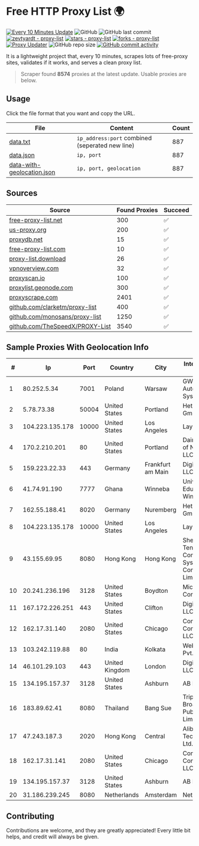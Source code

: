 
# Free HTTP Proxy List 🌍

[![Every 10 Minutes Update](https://github.com/mertguvencli/http-proxy-list/actions/workflows/main.yml/badge.svg?branch=main)](https://github.com/mertguvencli/http-proxy-list/actions/workflows/main.yml)
![GitHub](https://img.shields.io/github/license/mertguvencli/http-proxy-list)
![GitHub last commit](https://img.shields.io/github/last-commit/mertguvencli/http-proxy-list)
[![zevtyardt - proxy-list](https://img.shields.io/static/v1?label=zevtyardt&message=proxy-list&color=blue&logo=github)](https://github.com/zevtyardt/proxy-list "Go to GitHub repo")
[![stars - proxy-list](https://img.shields.io/github/stars/zevtyardt/proxy-list?style=social)](https://github.com/zevtyardt/proxy-list)
[![forks - proxy-list](https://img.shields.io/github/forks/zevtyardt/proxy-list?style=social)](https://github.com/zevtyardt/proxy-list)
[![Proxy Updater](https://github.com/zevtyardt/proxy-list/workflows/Proxy%20Updater/badge.svg)](https://github.com/zevtyardt/proxy-list/actions?query=workflow:"Proxy+Updater")
![GitHub repo size](https://img.shields.io/github/repo-size/zevtyardt/proxy-list)
[![GitHub commit activity](https://img.shields.io/github/commit-activity/m/zevtyardt/proxy-list?logo=commits)](https://github.com/zevtyardt/proxy-list/commits/main)

It is a lightweight project that, every 10 minutes, scrapes lots of free-proxy sites, validates if it works, and serves a clean proxy list.

> Scraper found **8574** proxies at the latest update. Usable proxies are below.

## Usage

Click the file format that you want and copy the URL.

|File|Content|Count|
|----|-------|-----|
|[data.txt](https://raw.githubusercontent.com/mertguvencli/http-proxy-list/main/proxy-list/data.txt)|`ip_address:port` combined (seperated new line)|887|
|[data.json](https://raw.githubusercontent.com/mertguvencli/http-proxy-list/main/proxy-list/data.json)|`ip, port`|887|
|[data-with-geolocation.json](https://raw.githubusercontent.com/mertguvencli/http-proxy-list/main/proxy-list/data-with-geolocation.json)|`ip, port, geolocation`|887|

## Sources

|Source|Found Proxies|Succeed|
|------|-------------|-------|
|[free-proxy-list.net](https://free-proxy-list.net)|300|✅|
|[us-proxy.org](https://www.us-proxy.org)|200|✅|
|[proxydb.net](http://proxydb.net)|15|✅|
|[free-proxy-list.com](https://free-proxy-list.com/?page=&port=&type%5B%5D=http&type%5B%5D=https&up_time=0&search=Search)|10|✅|
|[proxy-list.download](https://www.proxy-list.download/HTTP)|26|✅|
|[vpnoverview.com](https://vpnoverview.com/privacy/anonymous-browsing/free-proxy-servers)|32|✅|
|[proxyscan.io](https://www.proxyscan.io)|100|✅|
|[proxylist.geonode.com](https://proxylist.geonode.com/api/proxy-list?limit=300&page=1&sort_by=lastChecked&sort_type=desc&protocols=http,https)|300|✅|
|[proxyscrape.com](https://api.proxyscrape.com/v2/?request=displayproxies&protocol=http&timeout=10000&country=all&ssl=all&anonymity=all)|2401|✅|
|[github.com/clarketm/proxy-list](https://raw.githubusercontent.com/clarketm/proxy-list/master/proxy-list-raw.txt)|400|✅|
|[github.com/monosans/proxy-list](https://raw.githubusercontent.com/monosans/proxy-list/main/proxies/http.txt)|1250|✅|
|[github.com/TheSpeedX/PROXY-List](https://raw.githubusercontent.com/TheSpeedX/PROXY-List/master/http.txt)|3540|✅|


## Sample Proxies With Geolocation Info

|#|Ip|Port|Country|City|Internet Service Provider|
|-|--|----|-------|----|-------------------------|
|1|80.252.5.34|7001|Poland|Warsaw|GWNET Autonomus System|
|2|5.78.73.38|50004|United States|Portland|Hetzner Online GmbH|
|3|104.223.135.178|10000|United States|Los Angeles|LayerHost|
|4|170.2.210.201|80|United States|Portland|Daimler Trucks of North America LLC|
|5|159.223.22.33|443|Germany|Frankfurt am Main|DigitalOcean, LLC|
|6|41.74.91.190|7777|Ghana|Winneba|University of Education, Winneba|
|7|162.55.188.41|8020|Germany|Nuremberg|Hetzner Online GmbH|
|8|104.223.135.178|10000|United States|Los Angeles|LayerHost|
|9|43.155.69.95|8080|Hong Kong|Hong Kong|Shenzhen Tencent Computer Systems Company Limited|
|10|20.241.236.196|3128|United States|Boydton|Microsoft Corporation|
|11|167.172.226.251|443|United States|Clifton|DigitalOcean, LLC|
|12|162.17.31.140|2080|United States|Chicago|Comcast Cable Communications, LLC|
|13|103.242.119.88|80|India|Kolkata|Web Werks India Pvt. Ltd.|
|14|46.101.29.103|443|United Kingdom|London|DigitalOcean, LLC|
|15|134.195.157.37|3128|United States|Ashburn|AB E-Commerce|
|16|183.89.62.41|8080|Thailand|Bang Sue|Triple T Broadband Public Company Limited|
|17|47.243.187.3|2020|Hong Kong|Central|Alibaba (US) Technology Co., Ltd.|
|18|162.17.31.141|2080|United States|Chicago|Comcast Cable Communications, LLC|
|19|134.195.157.37|3128|United States|Ashburn|AB E-Commerce|
|20|31.186.239.245|8080|Netherlands|Amsterdam|NetSkope Inc|



## Contributing

Contributions are welcome, and they are greatly appreciated! Every
little bit helps, and credit will always be given.

